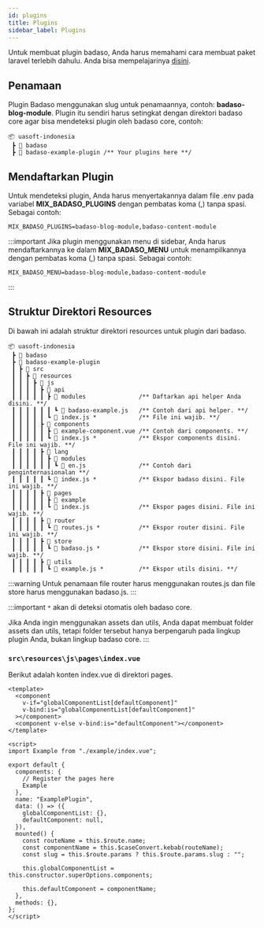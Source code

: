 ```yaml
---
id: plugins
title: Plugins
sidebar_label: Plugins
---
```


Untuk membuat plugin badaso, Anda harus memahami cara membuat paket laravel terlebih dahulu. Anda bisa mempelajarinya [disini](https://laravelpackage.com/).

## Penamaan

Plugin Badaso menggunakan slug untuk penamaannya, contoh: **badaso-blog-module**. Plugin itu sendiri harus setingkat dengan direktori badaso core agar bisa mendeteksi plugin oleh badaso core, contoh:

```
📦 uasoft-indonesia
 ┣ 📂 badaso
 ┣ 📂 badaso-example-plugin /** Your plugins here **/
```

## Mendaftarkan Plugin

Untuk mendeteksi plugin, Anda harus menyertakannya dalam file .env pada variabel **MIX_BADASO_PLUGINS** dengan pembatas koma (,) tanpa spasi. Sebagai contoh:

```
MIX_BADASO_PLUGINS=badaso-blog-module,badaso-content-module
```

:::important
Jika plugin menggunakan menu di sidebar, Anda harus mendaftarkannya ke dalam **MIX_BADASO_MENU** untuk menampilkannya dengan pembatas koma (,) tanpa spasi. Sebagai contoh:

```
MIX_BADASO_MENU=badaso-blog-module,badaso-content-module
```
:::

## Struktur Direktori Resources

Di bawah ini adalah struktur direktori resources untuk plugin dari badaso.

```
📦 uasoft-indonesia
 ┣ 📂 badaso
 ┣ 📂 badaso-example-plugin
 ┃ ┣ 📂 src
 ┃ ┃ ┣ 📂 resources
 ┃ ┃ ┃ ┣ 📂 js
 ┃ ┃ ┃ ┃ ┣ 📂 api
 ┃ ┃ ┃ ┃ ┃ ┣ 📂 modules               /** Daftarkan api helper Anda disini. **/
 ┃ ┃ ┃ ┃ ┃ ┃ ┗ 📜 badaso-example.js   /** Contoh dari api helper. **/
 ┃ ┃ ┃ ┃ ┃ ┗ 📜 index.js *            /** File ini wajib. **/
 ┃ ┃ ┃ ┃ ┣ 📂 components
 ┃ ┃ ┃ ┃ ┃ ┣ 📜 example-component.vue /** Contoh dari components. **/
 ┃ ┃ ┃ ┃ ┃ ┗ 📜 index.js *            /** Ekspor components disini. File ini wajib. **/
 ┃ ┃ ┃ ┃ ┣ 📂 lang
 ┃ ┃ ┃ ┃ ┃ ┣ 📂 modules
 ┃ ┃ ┃ ┃ ┃ ┃ ┗ 📜 en.js               /** Contoh dari penginternasionalan **/
 ┃ ┃ ┃ ┃ ┃ ┗ 📜 index.js *            /** Ekspor badaso disini. File ini wajib. **/
 ┃ ┃ ┃ ┃ ┣ 📂 pages
 ┃ ┃ ┃ ┃ ┃ ┣ 📂 example
 ┃ ┃ ┃ ┃ ┃ ┗ 📜 index.js              /** Ekspor pages disini. File ini wajib. **/
 ┃ ┃ ┃ ┃ ┣ 📂 router
 ┃ ┃ ┃ ┃ ┃ ┗ 📜 routes.js *           /** Ekspor router disini. File ini wajib. **/
 ┃ ┃ ┃ ┃ ┣ 📂 store
 ┃ ┃ ┃ ┃ ┃ ┗ 📜 badaso.js *           /** Ekspor store disini. File ini wajib. **/
 ┃ ┃ ┃ ┃ ┣ 📂 utils
 ┃ ┃ ┃ ┃ ┃ ┗ 📜 example.js *          /** Ekspor utils disini. **/
```

:::warning
Untuk penamaan file router harus menggunakan routes.js dan file store harus menggunakan badaso.js.
:::

:::important
`*` akan di deteksi otomatis oleh badaso core.

Jika Anda ingin menggunakan assets dan utils, Anda dapat membuat folder assets dan utils, tetapi folder tersebut hanya berpengaruh pada lingkup plugin Anda, bukan lingkup badaso core.
:::

### `src\resources\js\pages\index.vue`

Berikut adalah konten index.vue di direktori pages.

<!--DOCUSAURUS_CODE_TABS-->
<!--Vue-->
```vue
<template>
  <component
    v-if="globalComponentList[defaultComponent]"
    v-bind:is="globalComponentList[defaultComponent]"
  ></component>
  <component v-else v-bind:is="defaultComponent"></component>
</template>

<script>
import Example from "./example/index.vue";

export default {
  components: {
    // Register the pages here
    Example
  },
  name: "ExamplePlugin",
  data: () => ({
    globalComponentList: {},
    defaultComponent: null,
  }),
  mounted() {
    const routeName = this.$route.name;
    const componentName = this.$caseConvert.kebab(routeName);
    const slug = this.$route.params ? this.$route.params.slug : "";

    this.globalComponentList = this.constructor.superOptions.components;

    this.defaultComponent = componentName;
  },
  methods: {},
};
</script>
```
<!--END_DOCUSAURUS_CODE_TABS-->
